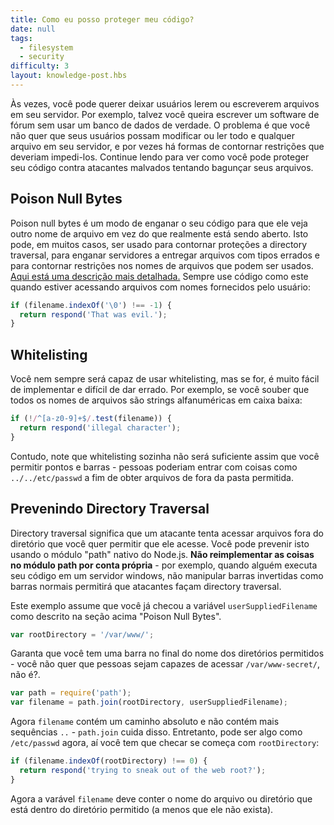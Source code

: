```yaml
---
title: Como eu posso proteger meu código?
date: null
tags:
  - filesystem
  - security
difficulty: 3
layout: knowledge-post.hbs
---
```


Às vezes, você pode querer deixar usuários lerem ou escreverem arquivos em seu servidor. Por exemplo, talvez você queira escrever um software de fórum sem usar um banco de dados de verdade. O problema é que você não quer que seus usuários possam modificar ou ler todo e qualquer arquivo em seu servidor, e por vezes há formas de contornar restrições que deveriam impedi-los. Continue lendo para ver como você pode proteger seu código contra atacantes malvados tentando bagunçar seus arquivos.

## Poison Null Bytes

Poison null bytes é um modo de enganar o seu código para que ele veja outro nome de arquivo em vez do que realmente está sendo aberto. Isto pode, em muitos casos, ser usado para contornar proteções a directory traversal, para enganar servidores a entregar arquivos com tipos errados e para contornar restrições nos nomes de arquivos que podem ser usados. [Aqui está uma descrição mais detalhada.](http://groups.google.com/group/nodejs/browse_thread/thread/51f66075e249d767/85f647474b564fde) Sempre use código como este quando estiver acessando arquivos com nomes fornecidos pelo usuário:

```javascript
if (filename.indexOf('\0') !== -1) {
  return respond('That was evil.');
}
```

## Whitelisting

Você nem sempre será capaz de usar whitelisting, mas se for, é muito fácil de implementar e difícil de dar errado. Por exemplo, se você souber que todos os nomes de arquivos são strings alfanuméricas em caixa baixa:

```javascript
if (!/^[a-z0-9]+$/.test(filename)) {
  return respond('illegal character');
}
```

Contudo, note que whitelisting sozinha não será suficiente assim que você permitir pontos e barras - pessoas poderiam entrar com coisas como `../../etc/passwd` a fim de obter arquivos de fora da pasta permitida.

## Prevenindo Directory Traversal

Directory traversal significa que um atacante tenta acessar arquivos fora do diretório que você quer permitir que ele acesse. Você pode prevenir isto usando o módulo "path" nativo do Node.js. **Não reimplementar as coisas no módulo path por conta própria** - por exemplo, quando alguém executa seu código em um servidor windows, não manipular barras invertidas como barras normais permitirá que atacantes façam directory traversal.

Este exemplo assume que você já checou a variável `userSuppliedFilename`  como descrito na seção acima "Poison Null Bytes".

```javascript
var rootDirectory = '/var/www/';
```

Garanta que você tem uma barra no final do nome dos diretórios permitidos - você não quer que pessoas sejam capazes de acessar `/var/www-secret/`, não é?.

```javascript
var path = require('path');
var filename = path.join(rootDirectory, userSuppliedFilename);
```

Agora `filename` contém um caminho absoluto e não contém mais sequências `..` - `path.join` cuida disso. Entretanto, pode ser algo como `/etc/passwd` agora, aí você tem que checar se começa com `rootDirectory`:

```javascript
if (filename.indexOf(rootDirectory) !== 0) {
  return respond('trying to sneak out of the web root?');
}
```

Agora a varável `filename` deve conter o nome do arquivo ou  diretório que está dentro do diretório permitido (a menos que ele não exista).
